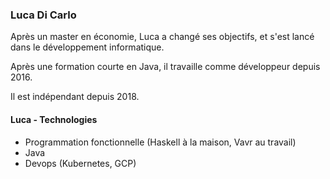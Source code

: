 ### Luca Di Carlo

Après un master en économie, Luca a changé ses objectifs, et s'est lancé dans le développement informatique.

Après une formation courte en Java, il travaille comme développeur depuis 2016.

Il est indépendant depuis 2018.

#### Luca - Technologies

- Programmation fonctionnelle (Haskell à la maison, Vavr au travail)
- Java
- Devops (Kubernetes, GCP)
